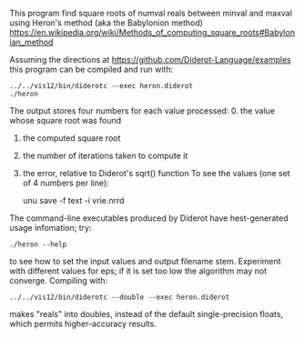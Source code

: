 This program find square roots of numval reals between minval and maxval
using Heron's method (aka the Babylonion method)
https://en.wikipedia.org/wiki/Methods_of_computing_square_roots#Babylonian_method

Assuming the directions at https://github.com/Diderot-Language/examples
this program can be compiled and run with:

	../../vis12/bin/diderotc --exec heron.diderot
	./heron

The output stores four numbers for each value processed:
0. the value whose square root was found
1. the computed square root
2. the number of iterations taken to compute it
3. the error, relative to Diderot's sqrt() function
To see the values (one set of 4 numbers per line):

	unu save -f text -i vrie.nrrd

The command-line executables produced by Diderot have
hest-generated usage infomation; try:

	./heron --help

to see how to set the input values and output filename stem.
Experiment with different values for eps; if it is set
too low the algorithm may not converge.  Compiling with:

	../../vis12/bin/diderotc --double --exec heron.diderot

makes "reals" into doubles, instead of the default
single-precision floats, which permits higher-accuracy
results.
